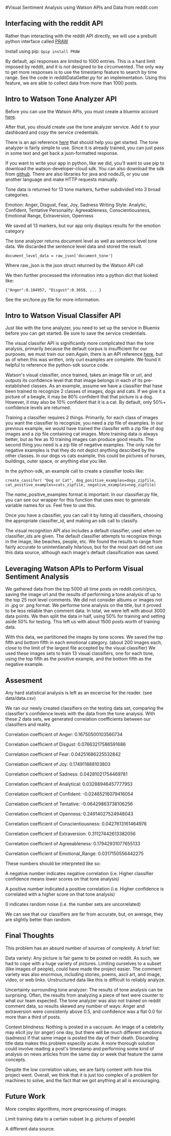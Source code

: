 #Visual Sentiment Analysis using Watson APIs and Data from reddit.com

Interfacing with the reddit API
-------------------------------

Rather than interacting with the reddit API directly, we will use a prebuilt python interface called [PRAW](https://github.com/praw-dev/praw)

Install using pip:
`$pip install PRAW`

By default, api responses are limited to 1000 entries. This is a hard limit imposed by reddit, and it is not designed to be circumvented. The only way to get more responses is to use the timestamp feature to search by time range. See the code in redditDataGetter.py for an implementation. Using this feature, we are able to collect data from more than 1000 posts.

Intro to Watson Tone Analyzer API
---------------------------------

Before you can use the Watson APIs, you must create a bluemix account [here](http://www.ibm.com/cloud-computing/bluemix/).

After that, you should create use the tone analyzer service. Add it to your dashboard and copy the service credentials.

There is an api reference [here](http://www.ibm.com/smarterplanet/us/en/ibmwatson/developercloud/tone-analyzer/api/v3/?python#) that should help you get started. The tone analyzer is fairly simple to use. Since it is already trained, you can just pass in some text and get back a json-formatted response.

If you want to write your app in python, like we did, you'll want to use pip to download the watson-developer-cloud sdk. You can also download the sdk from [github](https://github.com/watson-developer-cloud/python-sdk). There are also libraries for java and nodeJS, or you use another language and make HTTP requests manually.

Tone data is returned for 13 tone markers, further subdivided into 3 broad categories.

Emotion: Anger, Disgust, Fear, Joy, Sadness
Writing Style: Analytic, Confident, Tentative
Personality: Agreeableness, Conscientiousness, Emotional Range, Extraversion, Openness

We saved all 13 markers, but our app only displays results for the emotion category

The tone analyzer returns document level as well as sentence level tone data. We discarded the sentence level data and stored the result.

`document_level_data = raw_json['document_tone']`

Where raw_json is the json struct returned by the Watson API call

We then further processed the information into a python dict that looked like:

`{"Anger":0.104957, "Disgust":0.3658, ... }`

See the src/tone.py file for more information.

Intro to Watson Visual Classifer API
------------------------------------

Just like with the tone analyzer, you need to set up the service in Bluemix before you can get started. Be sure to save the service credentials.

The visual classifer API is significantly more complicated than the tone analysis, primarily because the default corpus is insufficient for our purposes, we must train our own.Again, there is an API reference [here](https://www.ibm.com/smarterplanet/us/en/ibmwatson/developercloud/visual-recognition/api/v3/), but as of when this was written, only curl examples are complete. We found it helpful to reference the python-sdk source code.

Watson's visual classifier, once trained, takes an image file or url, and outputs its confidence level that that image belongs in each of its pre-established classes. As an example, assume we have a classifier that hase been trained to recognize 2 classes of images, dogs and cats. If we give it a picture of a beagle, it may be 80% confident that that picture is a dog. However, it may also be 10% confident that it is a cat. By default, only 50%+ confidence levels are returned.

Training a classifier requires 2 things. Primarily, for each class of images you want the classifier to recognize, you need a zip file of examples. In our previous example, we would have trained the classifer with a zip file of dog images and a zip file containing cat images. More training data is always better, but as few as 10 training images can produce good results. The second thing you need is a zip file of negative examples. The only rule for negative examples is that they do not depict anything described by the other classes. In our dogs vs cats example, this could be pictures of horses, buildings, outer space, or anything else you like.

In the python-sdk, an example call to create a classifier looks like:

`create_cassifer( "Dog or Cat", dog_positive_examples=dogs_zipfile, cat_positive_examples=cats_zipfile, negative_examples=neg_zipfile)`

The *name*_positive_examples format is important. In our classifier.py file, you can see our wrapper for this function that uses exec to generate variable names for us. Feel free to use this.

Once you have a classifier, you can call it by listing all classifiers, choosing the appropriate classifier_id, and making an sdk call to classify.

The visual recognition API also includes a default classifier, used when no classifier_ids are given. The default classifier attempts to recognize things in the image, like beaches, people, etc. We found the results to range from fairly accurate to unintentianally hilarious, but for the most part did not use this data source, although each image's default classification was saved.

Leveraging Watson APIs to Perform Visual Sentiment Analysis
-----------------------------------------------------------
We gathered data from the top 5000 all time posts on reddit.com/r/pics, saving the image url and the results of performing a tone analysis of up to the top 25 root level comments. We did not consider albums or images not in .jpg or .png format. We performe tone analysis on the title, but it proved to be less reliable than comment data. In total, we were left with about 3000 data points. We then split the data in half, using 50% for training and setting aside 50% for testing. This left us with about 1500 posts worth of training data.

With this data, we partitioned the images by tone scores. We saved the top fifth and bottom fifth in each emotional category. (about 200 images each, close to the limit of the largest file accepted by the visual classifier) We used these images sets to train 13 visual classifiers, one for each tone, using the top fifth as the positive example, and the bottom fifth as the negative example.

Assesment
---------
Any hard statistical analysis is left as an excercise for the reader. (see data/data.csv)

We ran our newly created classifiers on the testing data set, comparing the classifier's confidence levels with the data from the tone analysis. With these 2 data sets, we generated correlation coefficients between our classifiers and reality.

Correlation coefficient of Anger: 0.16750500103560734

Correlation coefficient of Disgust: 0.07663217586591686

Correlation coefficient of Fear: 0.04251686225532842

Correlation coefficient of Joy: 0.174911888103803

Correlation coefficient of Sadness: 0.04281021754469781

Correlation coefficient of Analytical: 0.03288946457777953

Correlation coefficient of Confident: -0.02465216079416054

Correlation coefficient of Tentative: -0.06429863738106256

Correlation coefficient of Openness: 0.24914027524948043

Correlation coefficient of Conscientiousness: 0.0427613161464976

Correlation coefficient of Extraversion: 0.31127442613382056

Correlation coefficient of Agreeableness: 0.17942931077655133

Correlation coefficient of Emotional_Range: 0.0317150556442275

These numbers should be interpreted like so: 

A negative number indicates negative correlation (i.e. Higher classifier confidence means *lower* scores on that tone analysis)

A positive number indicated a positive correlation (i.e. Higher confidence is correlated with a higher score on that tone analysis)

0 indicates random noise (i.e. the number sets are uncorrelated)

We can see that our classifiers are far from accurate, but, on average, they are slightly better than random.

Final Thoughts
--------------

This problem has an absurd number of sources of complexity. A brief list:

Data variety: Any picture is fair game to be posted on reddit. As such, we had to cope with a huge variety of pictures. Limiting ourselves to a subset (like images of people), could have made the project easier. The comment variety was also enormous, including stories, poems, ascii art, and image, video, or web links. Unstructured data like this is difficult to reliably analyze.

Uncertainty surrounding tone analyzer: The results of tone analysis can be surprising. Often, the results from analyzing a piece of text were counter to what our team expected. The tone analyzer was also not trained on reddit comment data, so results skewed any number of ways: Anger and extraversion were consistenly above 0.5, and confidence was a flat 0.0 for more than a third of posts.

Context blindness: Nothing is posted in a vaccuum. An image of a celebrity may elicit joy (or anger) one day, but there will be much different emotions (sadness) if that same image is posted the day of their death. Discarding title data makes this problem especilly acute. A more thorough solution could involve reading a post's timestamp and performing some kind of analysis on news articles from the same day or week that feature the same concepts.

Despite the low correlation values, we are fairly content with how this project went. Overall, we think that it is just too complex of a problem for machines to solve, and the fact that we got anything at all is encouraging.

Future Work
-----------

More complex algorithms, more preprocessing of images.

Limit training data to a certain subset (e.g. pictures of people)

A different data source.
